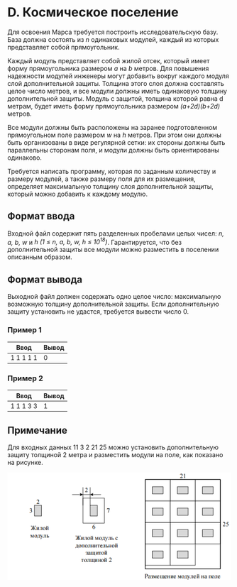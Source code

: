 # D. Космическое поселение

Для освоения Марса требуется построить исследовательскую базу. База должна состоять из *n* одинаковых модулей, каждый из которых представляет собой прямоугольник.

Каждый модуль представляет собой жилой отсек, который имеет форму прямоугольника размером *a* на *b* метров. Для повышения надежности модулей инженеры могут добавить вокруг каждого модуля слой дополнительной защиты. Толщина этого слоя должна составлять целое число метров, и все модули должны иметь одинаковую толщину дополнительной защиты. Модуль с защитой, толщина которой равна d метрам, будет иметь форму прямоугольника размером *(a+2d)(b+2d)* метров.

Все модули должны быть расположены на заранее подготовленном прямоугольном поле размером *w* на *h* метров. При этом они должны быть организованы в виде регулярной сетки: их стороны должны быть параллельны сторонам поля, и модули должны быть ориентированы одинаково.

Требуется написать программу, которая по заданным количеству и размеру модулей, а также размеру поля для их размещения, определяет максимальную толщину слоя дополнительной защиты, который можно добавить к каждому модулю.

## Формат ввода
Входной файл содержит пять разделенных пробелами целых чисел: *n, a, b, w* и *h (1 ≤ n, a, b, w, h ≤ 10<sup>18</sup>)*. Гарантируется, что без дополнительной защиты все модули можно разместить в поселении описанным образом.

## Формат вывода
Выходной файл должен содержать одно целое число: максимальную возможную толщину дополнительной защиты. Если дополнительную защиту установить не удастся, требуется вывести число 0.

### Пример 1
Ввод | Вывод
---| ---
1 1 1 1 1 | 0

### Пример 2
Ввод | Вывод
---| ---
1 1 1 3 3 | 1

## Примечание
Для входных данных 11 3 2 21 25 можно установить дополнительную защиту толщиной 2 метра и разместить модули на поле, как показано на рисунке.

![](modules.png)
